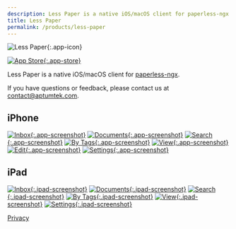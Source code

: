 ```yaml
---
description: Less Paper is a native iOS/macOS client for paperless-ngx.
title: Less Paper
permalink: /products/less-paper
---
```


![Less Paper](/assets/images/less-paper/icon.png){:.app-icon}

[![App Store](/assets/images/appstore.png){:.app-store}](https://apps.apple.com/de/app/less-paper/id6464425056?l=en)

Less Paper is a native iOS/macOS client for [paperless-ngx](https://github.com/paperless-ngx/paperless-ngx).

If you have questions or feedback, please contact us at [contact@aptumtek.com](mailto:contact@aptumtek.com).

## iPhone
[![Inbox](/assets/images/less-paper/iphone.inbox.png){:.app-screenshot}](/assets/images/less-paper/iphone.inbox.png)
[![Documents](/assets/images/less-paper/iphone.documents.png){:.app-screenshot}](/assets/images/less-paper/iphone.documents.png)
[![Search](/assets/images/less-paper/iphone.search.png){:.app-screenshot}](/assets/images/less-paper/iphone.search.png)
[![By Tags](/assets/images/less-paper/iphone.tagfilter.png){:.app-screenshot}](/assets/images/less-paper/iphone.tagfilter.png)
[![View](/assets/images/less-paper/iphone.documentview.png){:.app-screenshot}](/assets/images/less-paper/iphone.documentview.png)
[![Edit](/assets/images/less-paper/iphone.documentedit.png){:.app-screenshot}](/assets/images/less-paper/iphone.documentedit.png)
[![Settings](/assets/images/less-paper/iphone.settings.png){:.app-screenshot}](/assets/images/less-paper/iphone.settings.png)

## iPad
[![Inbox](/assets/images/less-paper/ipad.inbox.png){:.ipad-screenshot}](/assets/images/less-paper/ipad.inbox.png)
[![Documents](/assets/images/less-paper/ipad.documents.png){:.ipad-screenshot}](/assets/images/less-paper/ipad.documents.png)
[![Search](/assets/images/less-paper/ipad.search.png){:.ipad-screenshot}](/assets/images/less-paper/ipad.search.png)
[![By Tags](/assets/images/less-paper/ipad.tagfilter.png){:.ipad-screenshot}](/assets/images/less-paper/ipad.tagfilter.png)
[![View](/assets/images/less-paper/ipad.documentview.png){:.ipad-screenshot}](/assets/images/less-paper/ipad.documentview.png)
[![Settings](/assets/images/less-paper/ipad.settings.png){:.ipad-screenshot}](/assets/images/less-paper/ipad.settings.png)

[Privacy](/products/less-paper/privacy/en)
